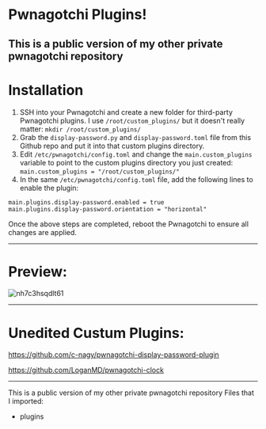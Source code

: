 # Pwnagotchi Plugins!

This is a public version of my other private pwnagotchi repository
---------------
# Installation

1. SSH into your Pwnagotchi and create a new folder for third-party Pwnagotchi plugins. I use `/root/custom_plugins/` but it doesn't really matter: `mkdir /root/custom_plugins/`
1. Grab the `display-password.py` and `display-password.toml` file from this Github repo and put it into that custom plugins directory.
1. Edit `/etc/pwnagotchi/config.toml` and change the `main.custom_plugins` variable to point to the custom plugins directory you just created: `main.custom_plugins = "/root/custom_plugins/"`
1. In the same `/etc/pwnagotchi/config.toml` file, add the following lines to enable the plugin:
```
main.plugins.display-password.enabled = true
main.plugins.display-password.orientation = "horizontal"
```
Once the above steps are completed, reboot the Pwnagotchi to ensure all changes are applied.

----------------
# Preview:

![nh7c3hsqdlt61](https://user-images.githubusercontent.com/79835819/116106436-62635a80-a6b2-11eb-9a80-f64afd15f642.png)

----------------
# Unedited Custum Plugins:

https://github.com/c-nagy/pwnagotchi-display-password-plugin

https://github.com/LoganMD/pwnagotchi-clock

----------------
This is a public version of my other private pwnagotchi repository
Files that I imported:
* plugins
